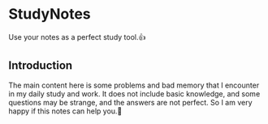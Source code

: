 # StudyNotes
Use your notes as a perfect study tool.👍
## Introduction
The main content here is some problems and bad memory that I encounter in my daily study and work. It does not include basic knowledge, and some questions may be strange, and the answers are not perfect. So I am very happy if this notes can help you.🤗
